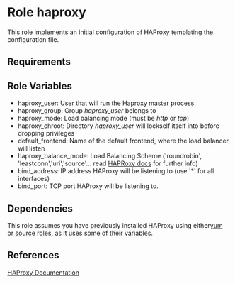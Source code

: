 Role haproxy
=========

This role implements an initial configuration of HAProxy templating the configuration file.

Requirements
------------

Role Variables
--------------

* haproxy\_user: User that will run the Haproxy master process
* haproxy\_group: Group _haproxy\_user_ belongs to
* haproxy\_mode: Load balancing mode (must be _http_ or _tcp_)
* haproxy\_chroot: Directory _haproxy\_user_ will lockself itself into before dropping privileges
* default\_frontend: Name of the default frontend, where the load balancer will listen
* haproxy\_balance_mode: Load Balancing Scheme ('roundrobin', 'leastconn','uri','source'... read [HAPRoxy docs](http://cbonte.github.io/haproxy-dconv/1.8/configuration.html#4.2-balance) for further info)
* bind\_address: IP address HAProxy will be listening to (use '*' for all interfaces)
* bind\_port: TCP port HAProxy will be listening to.

Dependencies
------------

This role assumes you have previously installed HAProxy using either[yum](haproxy) or [source](haproxy) roles, as it uses some of their variables.

References
----------

[HAProxy Documentation](http://cbonte.github.io/haproxy-dconv/1.8/configuration.html)



